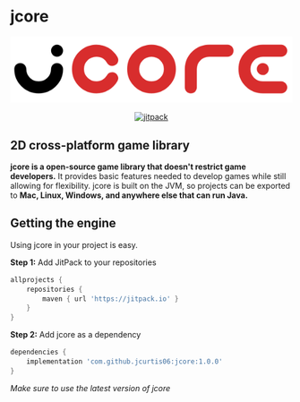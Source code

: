 # jcore
<p align="center">
    <img src="assets/jcore_logo.png" alt="jcore logo">
</p>
<p align="center">
    <a href="https://jitpack.io/#jcurtis06/jcore">
        <img src="https://jitpack.io/v/jcurtis06/jcore.svg" alt="jitpack">
    </a>
</p>

## 2D cross-platform game library 
**jcore is a open-source game library that doesn't restrict game developers.** It provides basic features needed to develop games while still allowing for flexibility. jcore is built on the JVM, so projects can be exported to **Mac, Linux, Windows, and anywhere else that can run Java.**

## Getting the engine
Using jcore in your project is easy.

**Step 1:** Add JitPack to your repositories
```groovy
allprojects {
    repositories {
        maven { url 'https://jitpack.io' }
    }
}
```
**Step 2:** Add jcore as a dependency
```groovy
dependencies {
    implementation 'com.github.jcurtis06:jcore:1.0.0'
}
```

_Make sure to use the latest version of jcore_
